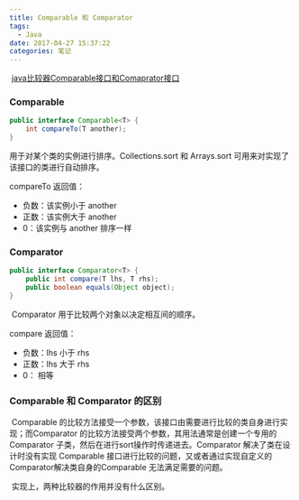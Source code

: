 ```yaml
---
title: Comparable 和 Comparator
tags:
  - Java
date: 2017-04-27 15:37:22
categories: 笔记
---
```


 [java比较器Comparable接口和Comaprator接口](http://blog.csdn.net/zhushuai1221/article/details/51760663)

### Comparable

```java
public interface Comparable<T> {
    int compareTo(T another);
}
```

用于对某个类的实例进行排序。Collections.sort 和 Arrays.sort 可用来对实现了该接口的类进行自动排序。

compareTo 返回值：

+ 负数：该实例小于 another
+ 正数：该实例大于 another
+ 0：该实例与 another 排序一样




### Comparator

```java
public interface Comparator<T> {
    public int compare(T lhs, T rhs);
    public boolean equals(Object object);
}
```

​	Comparator 用于比较两个对象以决定相互间的顺序。

compare 返回值：

+ 负数：lhs 小于 rhs
+ 正数：lhs 大于 rhs
+ 0： 相等





### Comparable 和 Comparator 的区别

​	Comparable 的比较方法接受一个参数，该接口由需要进行比较的类自身进行实现；而Comparator 的比较方法接受两个参数，其用法通常是创建一个专用的Comparator 子类，然后在进行sort操作时传递进去。Comparator 解决了类在设计时没有实现 Comparable 接口进行比较的问题，又或者通过实现自定义的Comparator解决类自身的Comparable 无法满足需要的问题。

​	实现上，两种比较器的作用并没有什么区别。